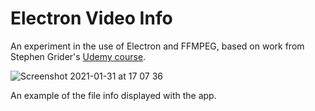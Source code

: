 # Electron Video Info

An experiment in the use of Electron and FFMPEG, based on work from Stephen Grider's [Udemy course](https://www.udemy.com/course/electron-react-tutorial/).


![Screenshot 2021-01-31 at 17 07 36](https://user-images.githubusercontent.com/25869284/106391796-ff319700-63e6-11eb-9cf8-61e9912c0cbc.png)

An example of the file info displayed with the app.